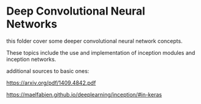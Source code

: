 # Deep Convolutional Neural Networks

this folder cover some deeper convolutional neural network concepts.

These topics include the use and implementation of inception modules
and inception networks.

additional sources to basic ones:

https://arxiv.org/pdf/1409.4842.pdf

https://maelfabien.github.io/deeplearning/inception/#in-keras


